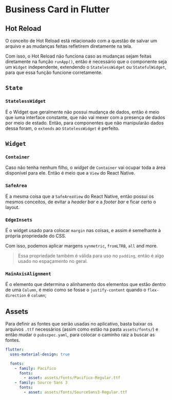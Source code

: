 # Business Card in Flutter

## Hot Reload

O conceito de Hot Reload está relacionado com a questão de salvar um arquivo e as mudanças feitas refletirem diretamente na tela.

Com isso, o Hot Reload não funciona caso as mudanças sejam feitas diretamente na função `runApp()`, então é necessário que o componente seja um `Widget` independente, extendendo o `StatelessWidget` ou `StatefulWidget`, para que essa função funcione corretamente.

## `State`

### `StatelessWidget`

É o Widget que geralmente não possui mudança de dados, então é meio que iuma interface constante, que não vai mexer com a presença de dados por meio de estado. Então, para componentes que não manipularão dados dessa foram, o `extends` ao `StatelessWidget` é perfeito.

## `Widget`

### `Container`

Caso não tenha nenhum filho, o *widget* de `Container` vai ocupar toda a área disponível para ele. Então é meio que a `View` do React Native.

### `SafeArea`

É a mesma coisa que a `SafeAreaView` do React Native, então possui os mesmos conceitos, de evitar a *header bar* e a *footer bar* e ficar certo o layout.

### `EdgeInsets`

É o widget usado para colocar `margin` nas coisas, e assim é semelhante à própria propriedade do CSS.

Com isso, podemos aplicar margens `synmetric`, `fromLTRB`, `all` and more.

> Essa propriedade também é válida para uso no `padding`, então é algo usado no espaçamento no geral.

### `MainAxisAlignment`

É o elemento que determina o alinhamento dos elementos que estão dentro de uma  `Column`, é meio como se fosse o `justify-content` quando o `flex-direction` é `column`;

## Assets

Para definir as fontes que serão usadas no aplicativo, basta baixar os arquivos `.ttf` necessários (assim como estão na pasta `assets/fonts/`) e então mudar o `pubscpec.yaml`, para colocar o caminho raiz a buscar as fontes.

```yaml
flutter:
  uses-material-design: true

  fonts:
    - family: Pacifico
      fonts:
        - asset: assets/fonts/Pacifico-Regular.ttf
    - family: Source Sans 3
      fonts:
        - asset: assets/fonts/SourceSans3-Regular.ttf
```